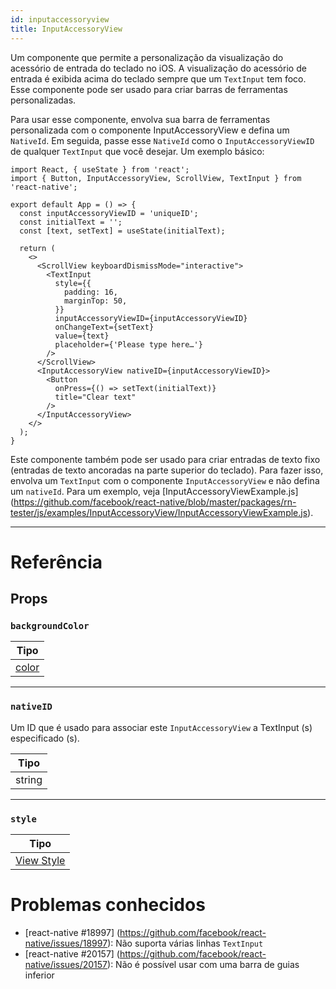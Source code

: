 ```yaml
---
id: inputaccessoryview
title: InputAccessoryView
---
```


Um componente que permite a personalização da visualização do acessório de entrada do teclado no iOS. A visualização do acessório de entrada é exibida acima do teclado sempre que um `TextInput` tem foco. Esse componente pode ser usado para criar barras de ferramentas personalizadas.

Para usar esse componente, envolva sua barra de ferramentas personalizada com o componente InputAccessoryView e defina um `NativeId`. Em seguida, passe esse `NativeId` como o `InputAccessoryViewID` de qualquer `TextInput` que você desejar. Um exemplo básico:

```SnackPlayer name=InputAccessoryView&supportedPlatforms=ios
import React, { useState } from 'react';
import { Button, InputAccessoryView, ScrollView, TextInput } from 'react-native';

export default App = () => {
  const inputAccessoryViewID = 'uniqueID';
  const initialText = '';
  const [text, setText] = useState(initialText);

  return (
    <>
      <ScrollView keyboardDismissMode="interactive">
        <TextInput
          style={{
            padding: 16,
            marginTop: 50,
          }}
          inputAccessoryViewID={inputAccessoryViewID}
          onChangeText={setText}
          value={text}
          placeholder={'Please type here…'}
        />
      </ScrollView>
      <InputAccessoryView nativeID={inputAccessoryViewID}>
        <Button
          onPress={() => setText(initialText)}
          title="Clear text"
        />
      </InputAccessoryView>
    </>
  );
}
```

Este componente também pode ser usado para criar entradas de texto fixo (entradas de texto ancoradas na parte superior do teclado). Para fazer isso, envolva um `TextInput` com o componente `InputAccessoryView` e não defina um `nativeId`. Para um exemplo, veja [InputAccessoryViewExample.js] (https://github.com/facebook/react-native/blob/master/packages/rn-tester/js/examples/InputAccessoryView/InputAccessoryViewExample.js).

---

# Referência

## Props

### `backgroundColor`

| Tipo               |
| ------------------ |
| [color](colors.md) |

---

### `nativeID`

Um ID que é usado para associar este `InputAccessoryView` a TextInput (s) especificado (s).

| Tipo   |
| ------ |
| string |

---

### `style`

| Tipo                              |
| --------------------------------- |
| [View Style](view-style-props.md) |

# Problemas conhecidos

- [react-native #18997] (https://github.com/facebook/react-native/issues/18997): Não suporta várias linhas `TextInput`
- [react-native #20157] (https://github.com/facebook/react-native/issues/20157): Não é possível usar com uma barra de guias inferior
